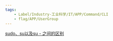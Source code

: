 ```yaml
---
tags:
    - Label/Industry-工业科学/IT/APP/Command/CLI
    - flag/APP/UserGroup
---
```


[sudo、su以及su - 之间的区别](https://www.haopython.com/home/706/)